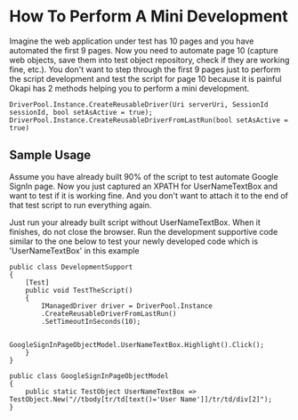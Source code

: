 # How To Perform A Mini Development
Imagine the web application under test has 10 pages and you have automated the first 9 pages.
Now you need to automate page 10 (capture web objects, save them into test object repository, check if they are working fine, etc.).
You don't want to step through the first 9 pages just to perform the script development and test the script for page 10 because it is painful
Okapi has 2 methods helping you to perform a mini development.

````
DriverPool.Instance.CreateReusableDriver(Uri serverUri, SessionId sessionId, bool setAsActive = true);
DriverPool.Instance.CreateReusableDriverFromLastRun(bool setAsActive = true)
````
## Sample Usage
Assume you have already built 90% of the script to test automate Google SignIn page. Now you just captured an XPATH for UserNameTextBox and want to test if it is working fine.
And you don't want to attach it to the end of that test script to run everything again.

Just run your already built script without UserNameTextBox. When it finishes, do not close the browser.
Run the development supportive code similar to the one below to test your newly developed code which is 'UserNameTextBox' in this example

````
public class DevelopmentSupport
{
    [Test]        
    public void TestTheScript()
    {
        IManagedDriver driver = DriverPool.Instance
        .CreateReusableDriverFromLastRun()
        .SetTimeoutInSeconds(10);
            
        GoogleSignInPageObjectModel.UserNameTextBox.Highlight().Click();
    }
}

public class GoogleSignInPageObjectModel
{
    public static TestObject UserNameTextBox => TestObject.New("//tbody[tr/td[text()='User Name']]/tr/td/div[2]");
}
````
